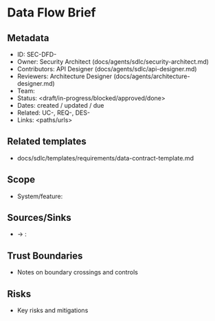 # Data Flow Brief

## Metadata

- ID: SEC-DFD-<id>
- Owner: Security Architect (docs/agents/sdlc/security-architect.md)
- Contributors: API Designer (docs/agents/sdlc/api-designer.md)
- Reviewers: Architecture Designer (docs/agents/architecture-designer.md)
- Team: <team>
- Status: <draft/in-progress/blocked/approved/done>
- Dates: created <YYYY-MM-DD> / updated <YYYY-MM-DD> / due <YYYY-MM-DD>
- Related: UC-<id>, REQ-<id>, DES-<id>
- Links: <paths/urls>


## Related templates

- docs/sdlc/templates/requirements/data-contract-template.md


## Scope

- System/feature: <name>


## Sources/Sinks

- <component> → <component>: <data>


## Trust Boundaries

- Notes on boundary crossings and controls


## Risks

- Key risks and mitigations

